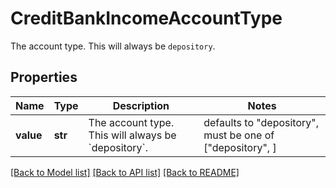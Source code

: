 # CreditBankIncomeAccountType

The account type. This will always be `depository`.

## Properties
Name | Type | Description | Notes
------------ | ------------- | ------------- | -------------
**value** | **str** | The account type. This will always be &#x60;depository&#x60;. | defaults to "depository",  must be one of ["depository", ]

[[Back to Model list]](../README.md#documentation-for-models) [[Back to API list]](../README.md#documentation-for-api-endpoints) [[Back to README]](../README.md)


